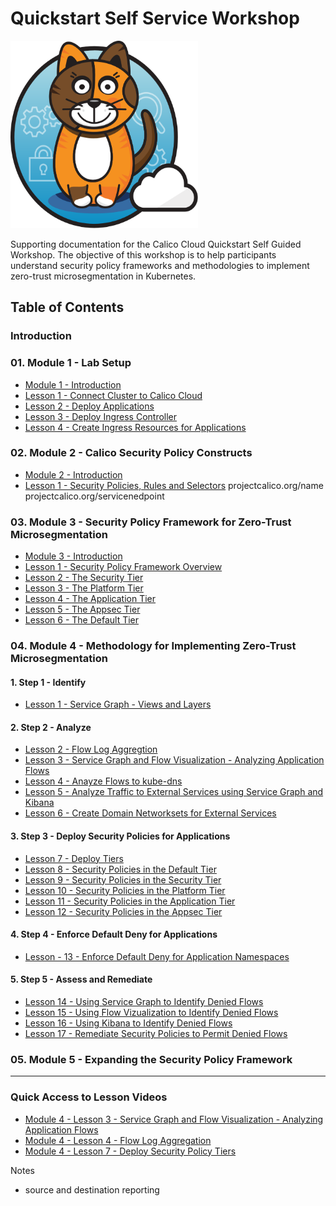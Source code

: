 # Quickstart Self Service Workshop

<img src="/modules/images/Calico_Cloud_logo_badge.svg" width="300" height="300">

Supporting documentation for the Calico Cloud Quickstart Self Guided Workshop. The objective of this workshop is to help participants understand security policy frameworks and methodologies to implement zero-trust microsegmentation in Kubernetes. 

## Table of Contents

### **Introduction**


### **01. Module 1  - Lab Setup**

   - [Module 1 - Introduction](https://github.com/tigera-ca/quickstart-self-service/blob/main/modules/module-1-introduction.md)
   - [Lesson 1 - Connect Cluster to Calico Cloud](https://github.com/tigera-ca/quickstart-self-service/blob/main/modules/connect-cluster-to-calico-cloud.md)
   - [Lesson 2 - Deploy Applications](https://github.com/tigera-ca/quickstart-self-service/blob/main/modules/deploy-applications.md)
   - [Lesson 3 - Deploy Ingress Controller](https://github.com/tigera-ca/quickstart-self-service/blob/main/modules/deploy-ingress-controller.md)
   - [Lesson 4 - Create Ingress Resources for Applications](https://github.com/tigera-ca/quickstart-self-service/blob/main/modules/create-ingress-resources.md)
     
### **02. Module 2 - Calico Security Policy Constructs**

   - [Module 2 - Introduction](https://github.com/tigera-ca/quickstart-self-service/blob/main/modules/module-2-introduction.md)
   - [Lesson 1 - Security Policies, Rules and Selectors](https://github.com/tigera-ca/quickstart-self-service/blob/main/modules/policies-rules.md) 
   projectcalico.org/name
   projectcalico.org/servicenedpoint

### **03. Module 3 - Security Policy Framework for Zero-Trust Microsegmentation**

   - [Module 3 - Introduction](https://github.com/tigera-ca/quickstart-self-service/blob/main/modules/module-3-introduction.md)
   - [Lesson 1 - Security Policy Framework Overview](https://github.com/tigera-ca/quickstart-self-service/blob/main/modules/security-policy-framework-overview.md)
   - [Lesson 2 - The Security Tier](https://github.com/tigera-ca/quickstart-self-service/blob/main/modules/security-tier.md)
   - [Lesson 3 - The Platform Tier](https://github.com/tigera-ca/quickstart-self-service/blob/main/modules/platform-tier.md)
   - [Lesson 4 - The Application Tier](https://github.com/tigera-ca/quickstart-self-service/blob/main/modules/application-tier.md)
   - [Lesson 5 - The Appsec Tier](https://github.com/tigera-ca/quickstart-self-service/blob/main/modules/appsec-tier.md)
   - [Lesson 6 - The Default Tier](https://github.com/tigera-ca/quickstart-self-service/blob/main/modules/default-tier.md)
     
### **04. Module 4 - Methodology for Implementing Zero-Trust Microsegmentation**

####   **1. Step 1 - Identify**
   
   - [Lesson 1 - Service Graph - Views and Layers](https://github.com/tigera-ca/quickstart-self-service/blob/main/modules/views-and-layers-sg.md)

####  **2. Step 2 - Analyze**
   - [Lesson 2 - Flow Log Aggregtion](https://github.com/tigera-ca/quickstart-self-service/blob/main/modules/log-aggregation.md)
   - [Lesson 3 - Service Graph and Flow Visualization - Analyzing Application Flows](https://github.com/tigera-ca/quickstart-self-service/blob/main/modules/analyze-service-graph.md)
   - [Lesson 4 - Anayze Flows to kube-dns](https://github.com/tigera-ca/quickstart-self-service/blob/main/modules/analyze-kube-dns.md) 
   - [Lesson 5 - Analyze Traffic to External Services using Service Graph and Kibana](https://github.com/tigera-ca/quickstart-self-service/blob/main/modules/analyze-external-services.md)
   - [Lesson 6 - Create Domain Networksets for External Services](https://github.com/tigera-ca/quickstart-self-service/blob/main/modules/analyze-networksets-external-services.md)

####   **3. Step 3 - Deploy Security Policies for Applications**
   - [Lesson 7 - Deploy Tiers](https://github.com/tigera-ca/quickstart-self-service/blob/main/modules/deploy-tiers.md)
   - [Lesson 8 - Security Policies in the Default Tier](https://github.com/tigera-ca/quickstart-self-service/blob/main/modules/security-policies-default-tier.md)
   - [Lesson 9 - Security Policies in the Security Tier](https://github.com/tigera-ca/quickstart-self-service/blob/main/modules/security-policy-in-security-tier.md)
   - [Lesson 10 - Security Policies in the Platform Tier](https://github.com/tigera-ca/quickstart-self-service/blob/main/modules/security-policy-in-platform-tier.md)
   - [Lesson 11 - Security Policies in the Application Tier](https://github.com/tigera-ca/quickstart-self-service/blob/main/modules/security-policies-in-application-tier.md)
   - [Lesson 12 - Security Policies in the Appsec Tier](https://github.com/tigera-ca/quickstart-self-service/blob/main/modules/security-policies-in-appsec-tier.md)

####  **4. Step 4 - Enforce Default Deny for Applications**
   - [Lesson - 13 - Enforce Default Deny for Application Namespaces](https://github.com/tigera-ca/quickstart-self-service/blob/main/modules/enforce-default-deny.md)


####  **5. Step 5 - Assess and Remediate**
   - [Lesson 14 - Using Service Graph to Identify Denied Flows](https://github.com/tigera-ca/quickstart-self-service/blob/main/modules/sg-denied-flow.md)
   - [Lesson 15 - Using Flow Vizualization to Identify Denied Flows](https://github.com/tigera-ca/quickstart-self-service/blob/main/modules/fv-denied-flows.md)
   - [Lesson 16 - Using Kibana to Identify Denied Flows](https://github.com/tigera-ca/quickstart-self-service/blob/main/modules/kibana-denied-flows.md)
   - [Lesson 17 - Remediate Security Policies to Permit Denied Flows](https://github.com/tigera-ca/quickstart-self-service/blob/main/modules/remediate-security-policies.md)

### **05. Module 5 - Expanding the Security Policy Framework**

---
### Quick Access to Lesson Videos


- [Module 4 - Lesson 3 - Service Graph and Flow Visualization - Analyzing Application Flows](https://tigera.wistia.com/medias/hitppj9mjk)
- [Module 4 - Lesson 4 - Flow Log Aggregation](https://tigera.wistia.com/medias/yhitu7fhop)
- [Module 4 - Lesson 7 - Deploy Security Policy Tiers](https://tigera.wistia.com/medias/9qdjr5onoj)


Notes 
- source and destination reporting
     

